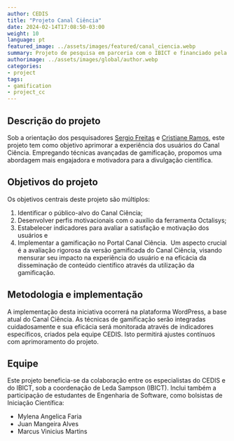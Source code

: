 ```yaml
---
author: CEDIS
title: "Projeto Canal Ciência"
date: 2024-02-14T17:08:50-03:00
weight: 10
language: pt
featured_image: ../assets/images/featured/canal_ciencia.webp
summary: Projeto de pesquisa em parceria com o IBICT e financiado pela FINATEC, com objetivo de aprimorar a experiência dos usuários do Canal Ciência através do uso da gamificação. 
authorimage: ../assets/images/global/author.webp
categories: 
- project
tags: 
- gamification
- project_cc
---
```


## Descrição do projeto

Sob a orientação dos pesquisadores [Sergio Freitas](/people/sergio_freitas) e [Cristiane Ramos](/people/cristiane_ramos), este projeto tem como objetivo aprimorar a experiência dos usuários do Canal Ciência. Empregando técnicas avançadas de gamificação, propomos uma abordagem mais engajadora e motivadora para a divulgação científica.
## Objetivos do projeto

Os objetivos centrais deste projeto são múltiplos:
1. Identificar o público-alvo do Canal Ciência;
2. Desenvolver perfis motivacionais com o auxílio da ferramenta Octalisys;
3. Estabelecer indicadores para avaliar a satisfação e motivação dos usuários e
4. Implementar a gamificação no Portal Canal Ciência. 
Um aspecto crucial é a avaliação rigorosa da versão gamificada do Canal Ciência, visando mensurar seu impacto na experiência do usuário e na eficácia da disseminação de conteúdo científico através da utilização da gamificação.
## Metodologia e implementação

A implementação desta iniciativa ocorrerá na plataforma WordPress, a base atual do Canal Ciência. As técnicas de gamificação serão integradas cuidadosamente e sua eficácia será monitorada através de indicadores específicos, criados pela equipe CEDIS. Isto permitirá ajustes contínuos com aprimoramento do projeto.
## Equipe

Este projeto beneficia-se da colaboração entre os especialistas do CEDIS e do IBICT, sob a coordenação de Leda Sampson (IBICT). Inclui também a participação de estudantes de Engenharia de Software, como bolsistas de Iniciação Científica:
- Mylena Angelica Faria
- Juan Mangeira Alves
- Marcus Vinicius Martins
